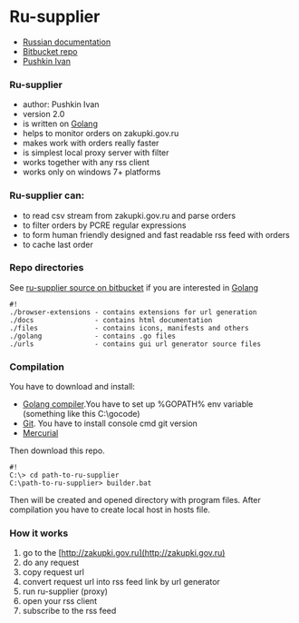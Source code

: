 # Ru-supplier #

* [Russian documentation](docs/index.html)
* [Bitbucket repo](https://bitbucket.org/pushkin_ivan/ru-supplier)
* [Pushkin Ivan](mailto://pushkin13@bk.ru)

### Ru-supplier ###

* author: Pushkin Ivan
* version 2.0
* is written on [Golang](http://golang.org)
* helps to monitor orders on zakupki.gov.ru
* makes work with orders really faster
* is simplest local proxy server with filter
* works together with any rss client
* works only on windows 7+ platforms

### Ru-supplier can: ###

* to read csv stream from zakupki.gov.ru and parse orders
* to filter orders by PCRE regular expressions
* to form human friendly designed and fast readable rss feed with orders
* to cache last order

### Repo directories ###
See [ru-supplier source on bitbucket](https://bitbucket.org/pushkin_ivan/ru-supplier) if you are interested in [Golang](http://golang.org)

```
#!
./browser-extensions - contains extensions for url generation
./docs               - contains html documentation
./files              - contains icons, manifests and others
./golang             - contains .go files
./urls               - contains gui url generator source files
```

### Compilation ###

You have to download and install:
* [Golang compiler](http://golang.org/doc/install).You have to set up %GOPATH% env variable (something like this C:\gocode)
* [Git](http://git-scm.com/downloads). You have to install console cmd git version
* [Mercurial](http://mercurial.selenic.com/wiki/Download)

Then download this repo.

```
#!
C:\> cd path-to-ru-supplier
C:\path-to-ru-supplier> builder.bat
```
Then will be created and opened directory with program files.
After compilation you have to create local host in hosts file.

### How it works ###
1. go to the [http://zakupki.gov.ru](http://zakupki.gov.ru)
2. do any request
3. copy request url
4. convert request url into rss feed link by url generator
5. run ru-supplier (proxy)
6. open your rss client
7. subscribe to the rss feed
